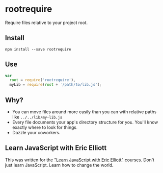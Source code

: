 # rootrequire

Require files relative to your project root.

## Install

```
npm install --save rootrequire
```

## Use

```js
var
  root = require('rootrequire'),
  myLib = require(root + '/path/to/lib.js');
```

## Why?

* You can move files around more easily than you can with relative paths like `../../lib/my-lib.js`
* Every file documents your app's directory structure for you. You'll know exactly where to look for things.
* Dazzle your coworkers.


## Learn JavaScript with Eric Elliott

This was written for the ["Learn JavaScript with Eric Elliott"](https://ericelliottjs.com) courses. Don't just learn JavaScript. Learn how to change the world.
